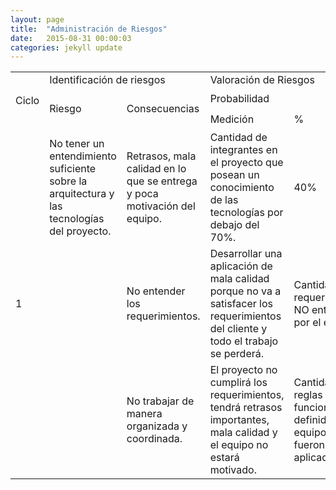 ```yaml
---
layout: page
title:  "Administración de Riesgos"
date:   2015-08-31 00:00:03
categories: jekyll update
---
```


<table class="waffle" cellspacing="0" cellpadding="0">
    <tbody>
        <tr style="height:20px;">
            <td class="s4" dir="ltr" rowspan="3">Ciclo</td>
            <td class="s4" dir="ltr" colspan="2">Identificación de riesgos</td>
            <td class="s4" dir="ltr" colspan="7">Valoración de Riesgos</td>
            <td class="s4" dir="ltr" colspan="2">Plan de manejo</td>
        </tr>
        <tr style="height:28px;">
            <td class="s4" dir="ltr" rowspan="2">Riesgo</td>
            <td class="s4" dir="ltr" rowspan="2">Consecuencias</td>
            <td class="s4" dir="ltr" colspan="3">Probabilidad</td>
            <td class="s4" dir="ltr" colspan="3">Impacto</td>
            <td class="s4" dir="ltr" rowspan="2">Zona de Riesgo</td>
            <td class="s4" dir="ltr" rowspan="2">Opciones de manejo recomendadas</td>
            <td class="s4" dir="ltr" rowspan="2">Acciones de mitigación</td>
        </tr>
        <tr style="height:28px;">
            <td class="s4" dir="ltr">Medición</td>
            <td class="s4" dir="ltr">%</td>
            <td class="s4" dir="ltr">Resultado</td>
            <td class="s4" dir="ltr">Afecta a</td>
            <td class="s4" dir="ltr">%</td>
            <td class="s4" dir="ltr">Resultado</td>
        </tr>
        <tr style="height:20px;">
            <td class="s4" dir="ltr" rowspan="3">1</td>
            <td class="s5" dir="ltr">No tener un entendimiento suficiente sobre la arquitectura y las tecnologías del proyecto.</td>
            <td class="s5" dir="ltr">Retrasos, mala calidad en lo que se entrega y poca motivación del equipo.</td>
            <td class="s5" dir="ltr">Cantidad de integrantes en el proyecto que posean un conocimiento de las tecnologías por debajo del 70%.</td>
            <td class="s6" dir="ltr">40%</td>
            <td class="s5" dir="ltr">RARO</td>
            <td class="s5" dir="ltr">Usuarios
                <br>Finanzas</td>
            <td class="s6" dir="ltr">50%</td>
            <td class="s5" dir="ltr">MODERADO</td>
            <td class="s7" dir="ltr">MEDIO</td>
            <td class="s5" dir="ltr">Asumir o reducir el riesgo</td>
            <td class="s5"></td>
        </tr>
        <tr style="height:20px;">
            <td class="s3"></td>
            <td class="s5" dir="ltr">No entender los requerimientos.</td>
            <td class="s5" dir="ltr">Desarrollar una aplicación de mala calidad porque no va a satisfacer los requerimientos del cliente y todo el trabajo se perderá.</td>
            <td class="s5" dir="ltr">Cantidad de requerimientos NO entendidos por el equipo.</td>
            <td class="s5"></td>
            <td class="s5"></td>
            <td class="s5" dir="ltr">Usuarios
                <br>Finanzas
                <br>Procedimientos internos</td>
            <td class="s6" dir="ltr">75%</td>
            <td class="s5" dir="ltr">MODERADO</td>
            <td class="s5"></td>
            <td class="s5"></td>
            <td class="s5"></td>
        </tr>
        <tr style="height:20px;">
            <td class="s3"></td>
            <td class="s5" dir="ltr">No trabajar de manera organizada y coordinada.</td>
            <td class="s5" dir="ltr">El proyecto no cumplirá los requerimientos, tendrá retrasos importantes, mala calidad y el equipo no estará motivado.</td>
            <td class="s5" dir="ltr">Cantidad de reglas de funcionamiento definidas por el equipo que no fueron aplicadas.</td>
            <td class="s5"></td>
            <td class="s5"></td>
            <td class="s5" dir="ltr">Usuarios
                <br>Finanzas
                <br>Procedimientos internos</td>
            <td class="s6" dir="ltr">75%</td>
            <td class="s5" dir="ltr">MODERADO</td>
            <td class="s5"></td>
            <td class="s5"></td>
            <td class="s5"></td>
        </tr>
    </tbody>
</table>
